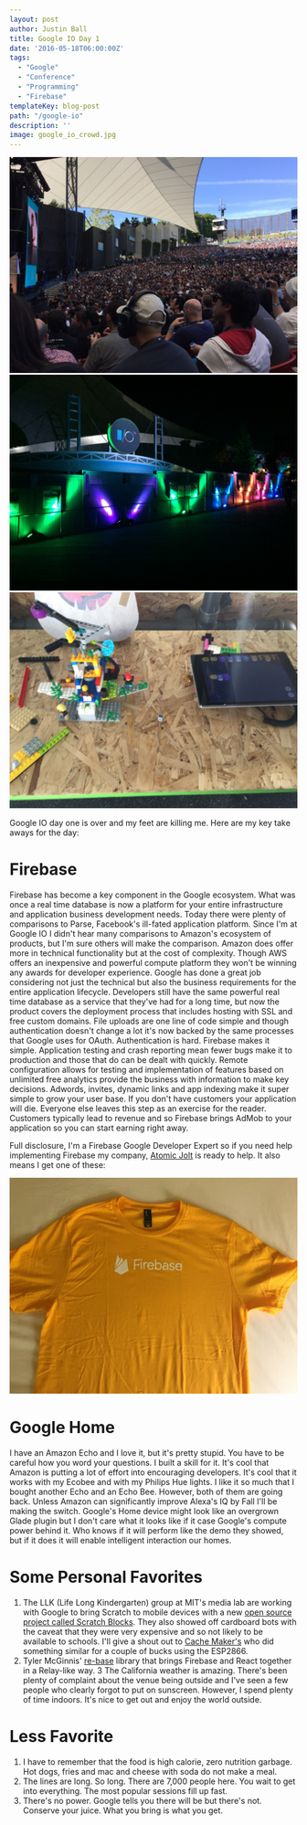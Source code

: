 ```yaml
---
layout: post
author: Justin Ball
title: Google IO Day 1
date: '2016-05-18T06:00:00Z'
tags:
  - "Google"
  - "Conference"
  - "Programming"
  - "Firebase"
templateKey: blog-post
path: "/google-io"
description: ''
image: google_io_crowd.jpg
---
```


<div class="post-images">
  <img src="google_io_crowd.jpg" alt="google io crowd" />
  <img src="google_io_night.jpg" alt="google io at night" />
  <img src="scratch_lego.jpg" alt="scratch working with legos" />
</div>

Google IO day one is over and my feet are killing me. Here are my key take aways for the day:

# Firebase
Firebase has become a key component in the Google ecosystem. What was once a real time database is now a platform for your entire infrastructure and application business development needs. Today there were plenty of comparisons to Parse, Facebook's ill-fated application platform. Since I'm at Google IO I didn't hear many comparisons to Amazon's ecosystem of products, but I'm sure others will make the comparison. Amazon does offer more in technical functionality but at the cost of complexity. Though AWS offers an inexpensive and powerful compute platform they won't be winning any awards for developer experience. Google has done a great job considering not just the technical but also the business requirements for the entire application lifecycle. Developers still have the same powerful real time database as a service that they've had for a long time, but now the product covers the deployment process that includes hosting with SSL and free custom domains. File uploads are one line of code simple and though authentication doesn't change a lot it's now backed by the same processes that Google uses for OAuth. Authentication is hard. Firebase makes it simple. Application testing and crash reporting mean fewer bugs make it to production and those that do can be dealt with quickly. Remote configuration allows for testing and implementation of features based on unlimited free analytics provide the business with information to make key decisions. Adwords, invites, dynamic links and app indexing make it super simple to grow your user base. If you don't have customers your application will die. Everyone else leaves this step as an exercise for the reader. Customers typically lead to revenue and so Firebase brings AdMob to your application so you can start earning right away.

Full disclosure, I'm a Firebase Google Developer Expert so if you need help implementing Firebase my company, <a href="http://www.atomicjolt.com">Atomic Jolt</a> is ready to help. It also means I get one of these:
<div class="post-images">
  <img src="firebase_shirt.jpg" alt="Firebase Google Developer Expert shirt" />
</div>

# Google Home
I have an Amazon Echo and I love it, but it's pretty stupid. You have to be careful how you word your questions. I built a skill for it. It's cool that Amazon is putting a lot of effort into encouraging developers. It's cool that it works with my Ecobee and with my Philips Hue lights. I like it so much that I bought another Echo and an Echo Bee. However, both of them are going back. Unless Amazon can significantly improve Alexa's IQ by Fall I'll be making the switch. Google's Home device might look like an overgrown Glade plugin but I don't care what it looks like if it case Google's compute power behind it. Who knows if it will perform like the demo they showed, but if it does it will enable intelligent interaction our homes.

# Some Personal Favorites
1. The LLK (Life Long Kindergarten) group at MIT's media lab are working with Google to bring Scratch to mobile devices with a new <a href="https://github.com/LLK/scratch-blocks">open source project called Scratch Blocks</a>. They also showed off cardboard bots with the caveat that they were very expensive and so not likely to be available to schools. I'll give a shout out to <a href="http://cachemakers.org/">Cache Maker's</a> who did something similar for a couple of bucks using the ESP2866.
2. Tyler McGinnis' <a href="https://github.com/tylermcginnis/re-base">re-base</a> library that brings Firebase and React together in a Relay-like way.
3 The California weather is amazing. There's been plenty of complaint about the venue being outside and I've seen a few people who clearly forgot to put on sunscreen. However, I spend plenty of time indoors. It's nice to get out and enjoy the world outside.

# Less Favorite
1. I have to remember that the food is high calorie, zero nutrition garbage. Hot dogs, fries and mac and cheese with soda do not make a meal.
2. The lines are long. So long. There are 7,000 people here. You wait to get into everything. The most popular sessions fill up fast.
3. There's no power. Google tells you there will be but there's not. Conserve your juice. What you bring is what you get.


